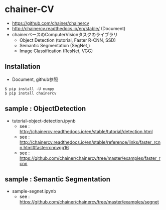 # chainer-CV

- https://github.com/chainer/chainercv
- http://chainercv.readthedocs.io/en/stable/ (Document)
- chainerベースのComputerVisionタスクのライブラリ
  - Object Detection (tutorial, Faster R-CNN, SSD)
  - Semantic Segmentation (SegNet,)
  - Image Classification (ResNet, VGG)

## Installation
- Document, github参照
```
$ pip install -U numpy
$ pip install chainercv
```

## sample : ObjectDetection
- tutorial-object-detection.ipynb
  - see : http://chainercv.readthedocs.io/en/stable/tutorial/detection.html
  - see : http://chainercv.readthedocs.io/en/stable/reference/links/faster_rcnn.html#fasterrcnnvgg16
  - see : https://github.com/chainer/chainercv/tree/master/examples/faster_rcnn

## sample : Semantic Segmentation
- sample-segnet.ipynb
  - see : https://github.com/chainer/chainercv/tree/master/examples/segnet

